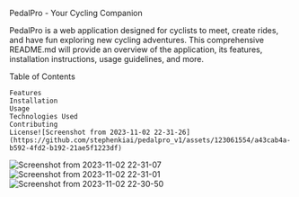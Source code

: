 PedalPro - Your Cycling Companion

PedalPro is a web application designed for cyclists to meet,
create rides, and have fun exploring new cycling adventures.
This comprehensive README.md will provide an overview of the
application, its features, installation instructions, usage
guidelines, and more.

Table of Contents

    Features
    Installation
    Usage
    Technologies Used
    Contributing
    License![Screenshot from 2023-11-02 22-31-26](https://github.com/stephenkiai/pedalpro_v1/assets/123061554/a43cab4a-b592-4fd2-b192-21ae5f1223df)
![Screenshot from 2023-11-02 22-31-07](https://github.com/stephenkiai/pedalpro_v1/assets/123061554/837ea8a4-e86a-425c-a1f9-452201b3b193)
![Screenshot from 2023-11-02 22-31-01](https://github.com/stephenkiai/pedalpro_v1/assets/123061554/b5339180-5bd2-4dc7-81e3-7a411a2787ab)
![Screenshot from 2023-11-02 22-30-50](https://github.com/stephenkiai/pedalpro_v1/assets/123061554/ec69950f-c448-4c36-9c0f-0ff2430d9629)
